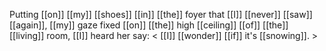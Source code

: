 Putting [[on]] [[my]] [[shoes]] [[in]] [[the]] foyer that [[I]] [[never]] [[saw]] [[again]], [[my]] gaze fixed [[on]] [[the]] high [[ceiling]] [[of]] [[the]] [[living]] room, [[I]] heard her say: < [[I]] [[wonder]] [[if]] it's [[snowing]]. >  